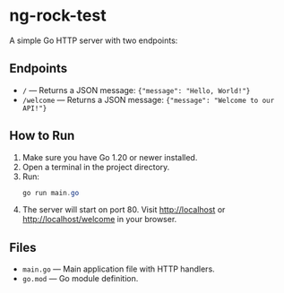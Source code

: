 # ng-rock-test

A simple Go HTTP server with two endpoints:

## Endpoints

- `/` — Returns a JSON message: `{"message": "Hello, World!"}`
- `/welcome` — Returns a JSON message: `{"message": "Welcome to our API!"}`

## How to Run

1. Make sure you have Go 1.20 or newer installed.
2. Open a terminal in the project directory.
3. Run:
   ```powershell
   go run main.go
   ```
4. The server will start on port 80. Visit [http://localhost](http://localhost) or [http://localhost/welcome](http://localhost/welcome) in your browser.

## Files

- `main.go` — Main application file with HTTP handlers.
- `go.mod` — Go module definition.

